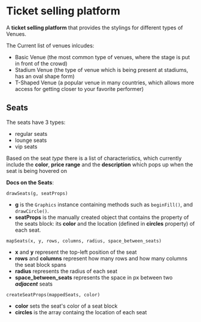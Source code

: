# Ticket selling platform

A **ticket selling platform** that provides the stylings for different types of Venues.

The Current list of venues inlcudes:

- Basic Venue (the most common type of venues, where the stage is put in front of the crowd)
- Stadium Venue (the type of venue which is being present at stadiums, has an oval shape form)
- T-Shaped Venue (a popular venue in many countries, which allows more access for getting closer to your favorite performer)

## Seats

The seats have 3 types:

- regular seats
- lounge seats
- vip seats

Based on the seat _type_ there is a list of characteristics, which currently include the **color**, **price range** and
the **description** which pops up when the seat is being hovered on

**Docs on the Seats**:

`drawSeats(g, seatProps)`

- **g** is the `Graphics` instance containing methods such as `beginFill()`, and `drawCircle()`.
- **seatProps** is the manually created object that contains the property of the seats block: its **color** and the location (defined in **circles** property) of each seat.

`mapSeats(x, y, rows, columns, radius, space_between_seats)`

- **x** and **y** represent the top-left position of the seat
- **rows** and **columns** represent how many rows and how many columns the seat block spans
- **radius** represents the radius of each seat
- **space_between_seats** represents the space in px between two **_adjacent_** seats

`createSeatProps(mappedSeats, color)`

- **color** sets the seat's color of a seat block
- **circles** is the array containg the location of each seat
